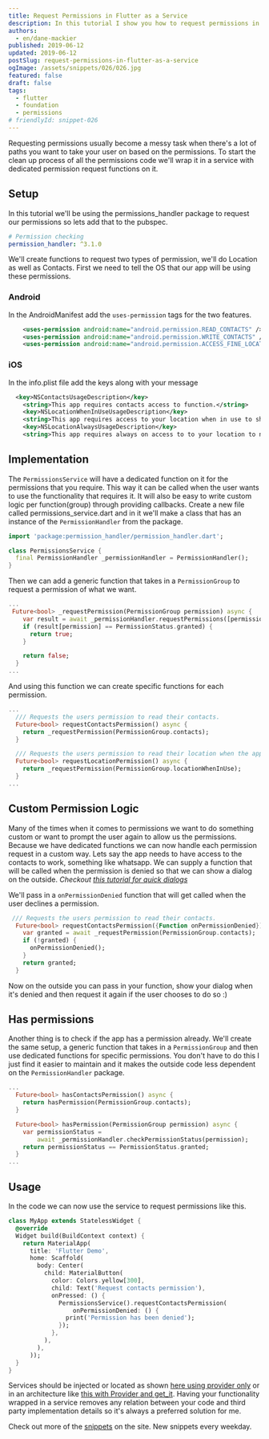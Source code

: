 ```yaml
---
title: Request Permissions in Flutter as a Service
description: In this tutorial I show you how to request permissions in Fluter.
authors:
  - en/dane-mackier
published: 2019-06-12
updated: 2019-06-12
postSlug: request-permissions-in-flutter-as-a-service
ogImage: /assets/snippets/026/026.jpg
featured: false
draft: false
tags:
  - flutter
  - foundation
  - permissions
# friendlyId: snippet-026
---
```


Requesting permissions usually become a messy task when there's a lot of paths you want to take your user on based on the permissions. To start the clean up process of all the permissions code we'll wrap it in a service with dedicated permission request functions on it.

## Setup

In this tutorial we'll be using the permissions_handler package to request our permissions so lets add that to the pubspec.

```yaml
# Permission checking
permission_handler: ^3.1.0
```

We'll create functions to request two types of permission, we'll do Location as well as Contacts. First we need to tell the OS that our app will be using these permissions.

### Android

In the AndroidManifest add the `uses-permission` tags for the two features.

```xml
    <uses-permission android:name="android.permission.READ_CONTACTS" />
    <uses-permission android:name="android.permission.WRITE_CONTACTS" />
    <uses-permission android:name="android.permission.ACCESS_FINE_LOCATION" />
```

### iOS

In the info.plist file add the keys along with your message

```xml
  <key>NSContactsUsageDescription</key>
	<string>This app requires contacts access to function.</string>
	<key>NSLocationWhenInUseUsageDescription</key>
	<string>This app requires access to your location when in use to show relevan information.</string>
	<key>NSLocationAlwaysUsageDescription</key>
	<string>This app requires always on access to to your location to notifiy you when are near a store.</string>
```

## Implementation

The `PermissionsService` will have a dedicated function on it for the permissions that you require. This way it can be called when the user wants to use the functionality that requires it. It will also be easy to write custom logic per function(group) through providing callbacks. Create a new file called permissions_service.dart and in it we'll make a class that has an instance of the `PermissionHandler` from the package.

```dart
import 'package:permission_handler/permission_handler.dart';

class PermissionsService {
  final PermissionHandler _permissionHandler = PermissionHandler();
}

```

Then we can add a generic function that takes in a `PermissionGroup` to request a permission of what we want.

```dart
...
 Future<bool> _requestPermission(PermissionGroup permission) async {
    var result = await _permissionHandler.requestPermissions([permission]);
    if (result[permission] == PermissionStatus.granted) {
      return true;
    }

    return false;
  }
...
```

And using this function we can create specific functions for each permission.

```dart
...
  /// Requests the users permission to read their contacts.
  Future<bool> requestContactsPermission() async {
    return _requestPermission(PermissionGroup.contacts);
  }

  /// Requests the users permission to read their location when the app is in use
  Future<bool> requestLocationPermission() async {
    return _requestPermission(PermissionGroup.locationWhenInUse);
  }
...
```

## Custom Permission Logic

Many of the times when it comes to permissions we want to do something custom or want to prompt the user again to allow us the permissions. Because we have dedicated functions we can now handle each permission request in a custom way. Lets say the app needs to have access to the contacts to work, something like whatsapp. We can supply a function that will be called when the permission is denied so that we can show a dialog on the outside. _Checkout [this tutorial for quick dialogs](/snippet/quick-and-easy-dialogs-in-flutter-with-rf-flutter)_

We'll pass in a `onPermissionDenied` function that will get called when the user declines a permission.

```dart
 /// Requests the users permission to read their contacts.
  Future<bool> requestContactsPermission({Function onPermissionDenied}) async {
    var granted = await _requestPermission(PermissionGroup.contacts);
    if (!granted) {
      onPermissionDenied();
    }
    return granted;
  }
```

Now on the outside you can pass in your function, show your dialog when it's denied and then request it again if the user chooses to do so :)

## Has permissions

Another thing is to check if the app has a permission already. We'll create the same setup, a generic function that takes in a `PermissionGroup` and then use dedicated functions for specific permissions. You don't have to do this I just find it easier to maintain and it makes the outside code less dependent on the `PermissionHandler` package.

```dart
...
  Future<bool> hasContactsPermission() async {
    return hasPermission(PermissionGroup.contacts);
  }

  Future<bool> hasPermission(PermissionGroup permission) async {
    var permissionStatus =
        await _permissionHandler.checkPermissionStatus(permission);
    return permissionStatus == PermissionStatus.granted;
  }
...
```

## Usage

In the code we can now use the service to request permissions like this.

```dart
class MyApp extends StatelessWidget {
  @override
  Widget build(BuildContext context) {
    return MaterialApp(
      title: 'Flutter Demo',
      home: Scaffold(
        body: Center(
          child: MaterialButton(
            color: Colors.yellow[300],
            child: Text('Request contacts permission'),
            onPressed: () {
              PermissionsService().requestContactsPermission(
                  onPermissionDenied: () {
                print('Permission has been denied');
              });
            },
          ),
        ),
      ));
  }
}

```

Services should be injected or located as shown [here using provider only](/snippet/dependency-injection-in-flutter-using-proxy-provider) or in an architecture like [this with Provider and get_it](https://www.filledstacks.com/post/flutter-architecture-my-provider-implementation-guide). Having your functionality wrapped in a service removes any relation between your code and third party implementation details so it's always a preferred solution for me.

Check out more of the [snippets](/snippets) on the site. New snippets every weekday.
